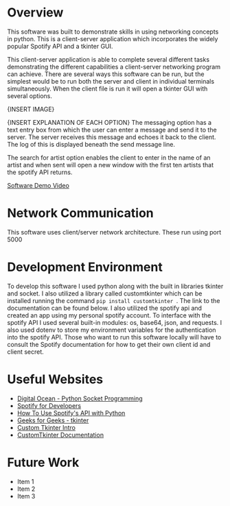 # Overview

<!-- {Important!  Do not say in this section that this is college assignment.  Talk about what you are trying to accomplish as a software engineer to further your learning.} -->
This software was built to demonstrate skills in using networking concepts in python. This is a client-server application which incorporates the widely popular Spotify API and a tkinter GUI.

<!-- {Provide a description the networking program that you wrote. Describe how to use your software.  If you did Client/Server, then you will need to describe how to start both.} -->

This client-server application is able to complete several different tasks demonstrating the different capabilities a client-server networking program can achieve. There are several ways this software can be run, but the simplest would be to run both the server and client in individual terminals simultaneously. When the client file is run it will open a tkinter GUI with several options. 

{INSERT IMAGE}

{INSERT EXPLANATION OF EACH OPTION}
The messaging option has a text entry box from which the user can enter a message and send it to the server. The server receives this message and echoes it back to the client. The log of this is displayed beneath the send message line.

The search for artist option enables the client to enter in the name of an artist and when sent will open a new window with the first ten artists that the spotify API returns.

<!-- {Describe your purpose for writing this software.} -->

<!-- {Provide a link to your YouTube demonstration.  It should be a 4-5 minute demo of the software running (you will need to show two pieces of software running and communicating with each other) and a walkthrough of the code.} -->

[Software Demo Video](http://youtube.link.goes.here)

# Network Communication

<!-- {Describe the architecture that you used (client/server or peer-to-peer)} -->

<!-- {Identify if you are using TCP or UDP and what port numbers are used.} -->

<!-- {Identify the format of messages being sent between the client and server or the messages sent between two peers.} -->

This software uses client/server network architecture. These run using port 5000

# Development Environment

<!-- {Describe the tools that you used to develop the software} -->

<!-- {Describe the programming language that you used and any libraries.} -->
To develop this software I used python along with the built in libraries tkinter and socket. I also utilized a library called customtkinter which can be installed running the command ```pip install customtkinter ```. The link to the documentation can be found below. I also utilized the spotify api and created an app using my personal spotify account. To interface with the spotify API I used several built-in modules: os, base64, json, and requests. I also used dotenv to store my environment variables for the authentication into the spotify API. Those who want to run this software locally will have to consult the Spotify documentation for how to get their own client id and client secret.

# Useful Websites

<!-- {Make a list of websites that you found helpful in this project} -->

<!-- Used for initial client/server setup -->
* [Digital Ocean - Python Socket Programming](https://www.digitalocean.com/community/tutorials/python-socket-programming-server-client) 
* [Spotify for Developers](https://developer.spotify.com/documentation/web-api)
* [How To Use Spotify's API with Python](https://www.youtube.com/watch?v=WAmEZBEeNmg)
* [Geeks for Geeks - tkinter](https://www.geeksforgeeks.org/python-gui-tkinter/)
* [Custom Tkinter Intro](https://medium.com/@fareedkhandev/modern-gui-using-tkinter-12da0b983e22)
* [CustomTkinter Documentation](https://customtkinter.tomschimansky.com/documentation/)

# Future Work

<!-- {Make a list of things that you need to fix, improve, and add in the future.} -->
* Item 1
* Item 2
* Item 3